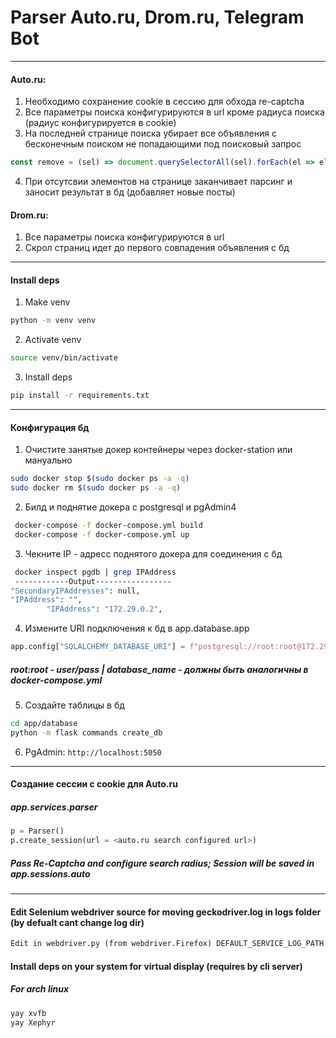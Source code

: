 # Parser Auto.ru, Drom.ru, Telegram Bot
---------------------------
#### Auto.ru:
1) Необходимо сохранение cookie в сессию для обхода re-captcha
2) Все параметры поиска конфигурируются в url кроме радиуса поиска (радиус конфигурируется в cookie)
3) На последней странице поиска убирает все объявления с бесконечным поиском не попадающими под поисковый запрос
```.js
const remove = (sel) => document.querySelectorAll(sel).forEach(el => el.remove()); remove(".ListingInfiniteDesktop__snippet");
```
4) При отсутсвии элементов на странице заканчивает парсинг и заносит результат в бд (добавляет новые посты)

#### Drom.ru:
1) Все параметры поиска конфигурируются в url
2) Скрол страниц идет до первого совпадения объявления с бд
---------------------------
#### Install deps
1) Make venv
```.sh
python -m venv venv
```
2) Activate venv
```.sh
source venv/bin/activate
```
3) Install deps
```.sh
pip install -r requirements.txt
```

---------------------------
#### Конфигурация бд
1) Очистите занятые докер контейнеры через docker-station или мануально
```.sh
sudo docker stop $(sudo docker ps -a -q)
sudo docker rm $(sudo docker ps -a -q)
```
2) Билд и поднятие докера с postgresql и pgAdmin4
```.sh
 docker-compose -f docker-compose.yml build
 docker-compose -f docker-compose.yml up
```
3) Чекните IP - адресс поднятого докера для соединения с бд
```.sh
 docker inspect pgdb | grep IPAddress 
 ------------Output-----------------         
"SecondaryIPAddresses": null,
"IPAddress": "",
        "IPAddress": "172.29.0.2",
```
4) Измените URI подключения к бд в app.database.app
```.py
app.config["SQLALCHEMY_DATABASE_URI"] = f"postgresql://root:root@172.29.0.2:5432/{database_name}"
```
##### root:root - user/pass | database_name - должны быть аналогичны в docker-compose.yml

5) Создайте таблицы в бд 
```.sh
cd app/database
python -m flask commands create_db
```

6) PgAdmin: ``` http://localhost:5050 ```

---------------------------
#### Создание сессии с cookie для Auto.ru
##### app.services.parser
```.py
p = Parser()
p.create_session(url = <auto.ru search configured url>)
```
##### Pass Re-Captcha and configure search radius; Session will be saved in app.sessions.auto
---------------------------

#### Edit Selenium webdriver source for moving geckodriver.log in logs folder (by defualt cant change log dir)
```.txt
Edit in webdriver.py (from webdriver.Firefox) DEFAULT_SERVICE_LOG_PATH to = "logs/geckodriver.log"
```

#### Install deps on your system for virtual display (requires by cli server)
##### For arch linux
```.sh
yay xvfb
yay Xephyr
```
